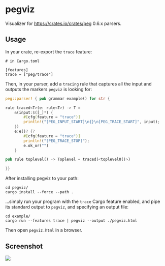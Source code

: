 # pegviz

Visualizer for https://crates.io/crates/peg 0.6.x parsers.

## Usage

In your crate, re-export the `trace` feature:

```
# in Cargo.toml

[features]
trace = ["peg/trace"]
```

Then, in your parser, add a `tracing` rule that captures all the input
and outputs the markers `pegviz` is looking for:

```rust
peg::parser! { pub grammar example() for str {

rule traced<T>(e: rule<T>) -> T =
    &(input:$([_]*) {
        #[cfg(feature = "trace")]
        println!("[PEG_INPUT_START]\n{}\n[PEG_TRACE_START]", input);
    })
    e:e()? {?
        #[cfg(feature = "trace")]
        println!("[PEG_TRACE_STOP]");
        e.ok_or("")
    }

pub rule toplevel() -> Toplevel = traced(<toplevel0()>)

}}
```

After installing pegviz to your path:

```shell
cd pegviz/
cargo install --force --path .
```

...simply run your program with the `trace` Cargo feature enabled, and pipe
its standard output to `pegviz`, and specifying an output file:

```shell
cd example/
cargo run --features trace | pegviz --output ./pegviz.html
```

Then open `pegviz.html` in a browser.

## Screenshot

![](https://user-images.githubusercontent.com/7998310/80550548-b6b0fd00-89c0-11ea-8c47-ee1cee972aeb.png)
